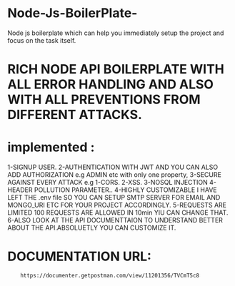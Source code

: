 # Node-Js-BoilerPlate-
Node js boilerplate which can help you immediately setup the project and focus on the task itself.

# RICH NODE API BOILERPLATE WITH ALL ERROR HANDLING AND ALSO WITH ALL PREVENTIONS FROM DIFFERENT ATTACKS.

# implemented  :
 1-SIGNUP USER.
 2-AUTHENTICATION WITH JWT AND YOU CAN ALSO ADD AUTHORIZATION e.g ADMIN etc with only one property,
 3-SECURE AGAINST EVERY ATTACK e.g
  1-CORS.
  2-XSS.
  3-NOSQL INJECTION
  4-HEADER POLLUTION PARAMETER..
4-HIGHLY CUSTOMIZABLE I HAVE LEFT THE .env file SO YOU CAN SETUP SMTP SERVER FOR EMAIL AND MONGO_URI ETC FOR YOUR PROJECT ACCORDINGLY.
5-REQUESTS ARE LIMITED 100 REQUESTS ARE ALLOWED IN 10min YIU CAN CHANGE THAT.
6-ALSO LOOK AT THE API DOCUMENTTAION TO UNDERSTAND BETTER  ABOUT THE API.ABSOLUETLY YOU CAN CUSTOMIZE IT.
  # DOCUMENTATION URL:
        https://documenter.getpostman.com/view/11201356/TVCmT5c8
